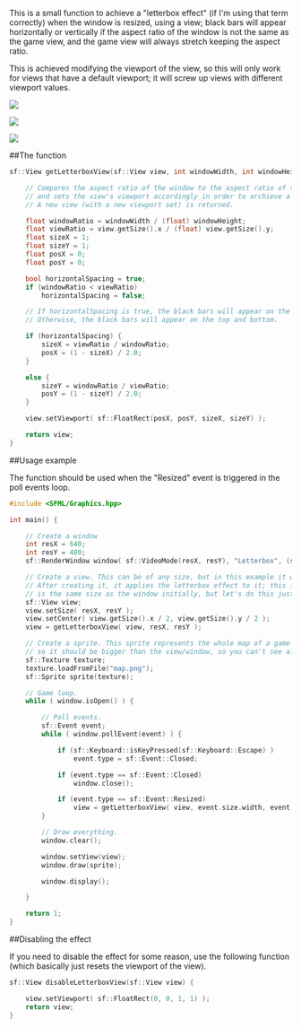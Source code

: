 This is a small function to achieve a "letterbox effect" (if I'm using that term correctly) when the window is resized, using a view; black bars will appear horizontally or vertically if the aspect ratio of the window is not the same as the game view, and the game view will always stretch keeping the aspect ratio.

This is achieved modifying the viewport of the view, so this will only work for views that have a default viewport; it will screw up views with different viewport values. 

![](http://i.imgur.com/AGVNlMX.png?1)

![](http://i.imgur.com/r86WeBf.png?1)

![](http://i.imgur.com/oO7kbkz.png?1)

##The function

```cpp
sf::View getLetterboxView(sf::View view, int windowWidth, int windowHeight) {

    // Compares the aspect ratio of the window to the aspect ratio of the view,
    // and sets the view's viewport accordingly in order to archieve a letterbox effect.
    // A new view (with a new viewport set) is returned.

    float windowRatio = windowWidth / (float) windowHeight;
    float viewRatio = view.getSize().x / (float) view.getSize().y;
    float sizeX = 1;
    float sizeY = 1;
    float posX = 0;
    float posY = 0;

    bool horizontalSpacing = true;
    if (windowRatio < viewRatio)
        horizontalSpacing = false;

    // If horizontalSpacing is true, the black bars will appear on the left and right side.
    // Otherwise, the black bars will appear on the top and bottom.

    if (horizontalSpacing) {
        sizeX = viewRatio / windowRatio;
        posX = (1 - sizeX) / 2.0;
    }

    else {
        sizeY = windowRatio / viewRatio;
        posY = (1 - sizeY) / 2.0;
    }

    view.setViewport( sf::FloatRect(posX, posY, sizeX, sizeY) );

    return view;
}
```

##Usage example

The function should be used when the "Resized" event is triggered in the poll events loop.

```cpp
#include <SFML/Graphics.hpp>

int main() {

    // Create a window
    int resX = 640;
    int resY = 480;
    sf::RenderWindow window( sf::VideoMode(resX, resY), "Letterbox", (sf::Style::Resize + sf::Style::Close) );

    // Create a view. This can be of any size, but in this example it will be the same size as the window.
    // After creating it, it applies the letterbox effect to it; this is not neccesary if the view
    // is the same size as the window initially, but let's do this just in case.
    sf::View view;
    view.setSize( resX, resY );
    view.setCenter( view.getSize().x / 2, view.getSize().y / 2 );
    view = getLetterboxView( view, resX, resY );  

    // Create a sprite. This sprite represents the whole map of a game in this example,
    // so it should be bigger than the view/window, so you can't see all of it on screen.
    sf::Texture texture;
    texture.loadFromFile("map.png");
    sf::Sprite sprite(texture);

    // Game loop.
    while ( window.isOpen() ) {

        // Poll events.
        sf::Event event;
        while ( window.pollEvent(event) ) {

            if (sf::Keyboard::isKeyPressed(sf::Keyboard::Escape) )
                event.type = sf::Event::Closed;

            if (event.type == sf::Event::Closed)
                window.close();

            if (event.type == sf::Event::Resized)
                view = getLetterboxView( view, event.size.width, event.size.height );
        }

        // Draw everything.
        window.clear();

        window.setView(view); 
        window.draw(sprite);

        window.display();

    }

    return 1;
}
```

##Disabling the effect

If you need to disable the effect for some reason, use the following function (which basically just resets the viewport of the view).

```cpp
sf::View disableLetterboxView(sf::View view) {

    view.setViewport( sf::FloatRect(0, 0, 1, 1) );
    return view;
}
```